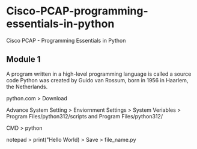 # Cisco-PCAP-programming-essentials-in-python

Cisco PCAP - Programming Essentials in Python

## Module 1

A program written in a high-level programming language is called a source code
Python was created by Guido van Rossum, born in 1956 in Haarlem, the Netherlands.

python.com > Download

Advance System Setting > Enviornment Settings > System Veriables > Program Files/python312/scripts and Program Files/python312/

CMD > python

notepad > print("Hello World) > Save > file_name.py
